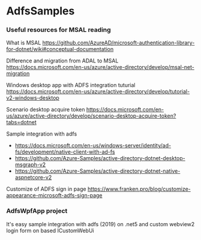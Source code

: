 # AdfsSamples

### Useful resources for MSAL reading

What is MSAL
https://github.com/AzureAD/microsoft-authentication-library-for-dotnet/wiki#conceptual-documentation

Difference and migration from ADAL to MSAL
https://docs.microsoft.com/en-us/azure/active-directory/develop/msal-net-migration

Windows desktop app with ADFS integration tuturial
https://docs.microsoft.com/en-us/azure/active-directory/develop/tutorial-v2-windows-desktop

Scenario desktop acquire token
https://docs.microsoft.com/en-us/azure/active-directory/develop/scenario-desktop-acquire-token?tabs=dotnet

Sample integration with adfs
- https://docs.microsoft.com/en-us/windows-server/identity/ad-fs/development/native-client-with-ad-fs
- https://github.com/Azure-Samples/active-directory-dotnet-desktop-msgraph-v2
- https://github.com/Azure-Samples/active-directory-dotnet-native-aspnetcore-v2

Customize of ADFS sign in page
https://www.franken.pro/blog/customize-appearance-microsoft-adfs-sign-page


### AdfsWpfApp project
It's easy sample integration with adfs (2019) on .net5 and custom webview2 login form on based ICustomWebUi

